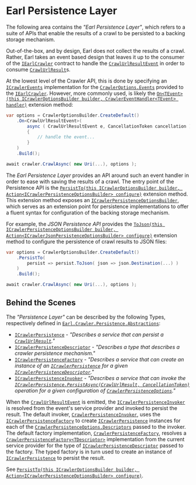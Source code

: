 # Earl Persistence Layer

The following area contains the *"Earl Persistence Layer"*, which refers to a suite of APIs that enable the results of a crawl to be persisted to a backing storage mechanism. 

Out-of-the-box, and by design, Earl does not collect the results of a crawl. Rather, Earl takes an event based design that leaves it up to the consumer of the [`IEarlCrawler`](https://github.com/Cryptoc1/earl/blob/develop/src/Crawler/Abstractions/IEarlCrawler.cs) contract to handle the [`CrawlUrlResultEvent`](https://github.com/Cryptoc1/earl/blob/develop/src/Crawler/Abstractions/Events/ICrawlerEvents.cs#L41) in order to consume [`CrawlUrlResult`](https://github.com/Cryptoc1/earl/blob/develop/src/Crawler/Abstractions/CrawlUrlResult.cs)s.

At the lowest level of the Crawler API, this is done by specifying an [`ICrawlerEvents`](https://github.com/Cryptoc1/earl/blob/develop/src/Crawler/Abstractions/Events/ICrawlerEvents.cs#L5) implementation for the [`CrawlerOptions.Events`](https://github.com/Cryptoc1/earl/blob/develop/src/Crawler/Abstractions/Configuration/CrawlerOptions.cs#L9) provided to the [`IEarlCrawler`](https://github.com/Cryptoc1/earl/blob/develop/src/Crawler/Abstractions/IEarlCrawler.cs). However, more commonly used, is likely the [`On<TEvent>(this ICrawlerOptionsBuilder builder, CrawlerEventHandler<TEvent> handler)`](https://github.com/Cryptoc1/earl/blob/develop/src/Crawler/Events/Configuration/ICrawlerOptionsBuilderEventExtensions.cs#L13) extension method:

```csharp
var options = CrawlerOptionsBuilder.CreateDefault()
    .On<CrawlUrlResultEvent>(
        async ( CrawlUrlResultEvent e, CancellationToken cancellation ) =>
        {
            // handle the event...
        }
    )
    .Build();

await crawler.CrawlAsync( new Uri(...), options );
```

The *Earl Persistence Layer* provides an API around such an event handler in order to ease with saving the results of a crawl. The entry point of the Persistence API is the [`PersistTo(this ICrawlerOptionsBuilder builder, Action<ICrawlerPersistenceOptionsBuilder> configure)`](https://github.com/Cryptoc1/earl/blob/develop/src/Crawler/Persistence/Persistence/Configuration/CrawlerOptionsBuilderPersistenceExtensions.cs#L17) extension method. This extension method exposes an [`ICrawlerPersistenceOptionsBuilder`](https://github.com/Cryptoc1/earl/blob/develop/src/Crawler/Persistence/Abstractions/Configuration/ICrawlerPersistenceOptionsBuilder.cs#L4), which serves as an extension point for persistence implementations to offer a fluent syntax for configuration of the backing storage mechanism. 

For example, the *JSON Persistence API* provides the [`ToJson(this ICrawlerPersistenceOptionsBuilder builder, Action<ICrawlerJsonPersistenceOptionsBuilder> configure)`](https://github.com/Cryptoc1/earl/blob/develop/src/Crawler/Persistence/Json/CrawlerPersistenceBuilderJsonExtensions.cs#L12) extension method to configure the persistence of crawl results to JSON files:

```csharp
var options = CrawlerOptionsBuilder.CreateDefault()
    .PersistTo(
        persist => persist.ToJson( json => json.Destination(...) )
    )
    .Build();

await crawler.CrawlAsync( new Uri(...), options );
```

## Behind the Scenes

The *"Persistence Layer"* can be described by the following Types, respectively defined in [`Earl.Crawler.Persistence.Abstractions`](https://github.com/Cryptoc1/earl/tree/develop/src/Crawler/Persistence/Abstractions):
- [`ICrawlerPersistence`](https://github.com/Cryptoc1/earl/blob/develop/src/Crawler/Persistence/Abstractions/ICrawlerPersistence.cs#L6) - *"Describes a service that can persist a [`CrawlUrlResult`](https://github.com/Cryptoc1/earl/blob/develop/src/Crawler/Abstractions/CrawlUrlResult.cs#L8)."*
- [`ICrawlerPersistenceDescriptor`](https://github.com/Cryptoc1/earl/blob/develop/src/Crawler/Persistence/Abstractions/Configuration/ICrawlerPersistenceDescriptor.cs#L4) - *"Describes a type that describes a crawler persistence mechanism."*
- [`ICrawlerPersistenceFactory`](https://github.com/Cryptoc1/earl/blob/develop/src/Crawler/Persistence/Abstractions/ICrawlerPersistenceFactory.cs#L6) - *"Describes a service that can create an instance of an [`ICrawlerPersistence`](https://github.com/Cryptoc1/earl/blob/develop/src/Crawler/Persistence/Abstractions/ICrawlerPersistence.cs#L6) for a given [`ICrawlerPersistenceDescriptor`](https://github.com/Cryptoc1/earl/blob/develop/src/Crawler/Persistence/Abstractions/Configuration/ICrawlerPersistenceDescriptor.cs#L4)."*
- [`ICrawlerPersistenceInvoker`](https://github.com/Cryptoc1/earl/blob/develop/src/Crawler/Persistence/Abstractions/ICrawlerPersistenceInvoker.cs#L7) - *"Describes a service that can invoke the [`ICrawlerPersistence.PersistAsync(CrawlUrlResult, CancellationToken)`](https://github.com/Cryptoc1/earl/blob/develop/src/Crawler/Persistence/Abstractions/ICrawlerPersistence.cs#L11) operation for a given configuration of [`CrawlerPersistenceOptions`](https://github.com/Cryptoc1/earl/blob/develop/src/Crawler/Persistence/Abstractions/Configuration/CrawlerPersistenceOptions.cs#L4)."*

When the [`CrawlUrlResultEvent`](https://github.com/Cryptoc1/earl/blob/develop/src/Crawler/Abstractions/Events/ICrawlerEvents.cs#L41) is emitted, the [`ICrawlerPersistenceInvoker`](https://github.com/Cryptoc1/earl/blob/develop/src/Crawler/Persistence/Abstractions/ICrawlerPersistenceInvoker.cs#L7) is resolved from the event's service provider and invoked to persist the result. The default invoker, [`CrawlerPersistenceInvoker`](https://github.com/Cryptoc1/earl/blob/develop/src/Crawler/Persistence/Persistence/CrawlerPersistenceInvoker.cs#L8), uses the [`ICrawlerPersistenceFactory`](https://github.com/Cryptoc1/earl/blob/develop/src/Crawler/Persistence/Abstractions/ICrawlerPersistenceFactory.cs#L6) to create [`ICrawlerPersistence`](https://github.com/Cryptoc1/earl/blob/develop/src/Crawler/Persistence/Abstractions/ICrawlerPersistence.cs#L6) instances for each of the [`CrawlerPersistenceOptions.Descriptors`](https://github.com/Cryptoc1/earl/blob/develop/src/Crawler/Persistence/Abstractions/Configuration/CrawlerPersistenceOptions.cs#L4) passed to the invoker. The default factory implementation, [`CrawlerPersistenceFactory`](https://github.com/Cryptoc1/earl/blob/develop/src/Crawler/Persistence/Persistence/CrawlerPersistenceFactory.cs#L8), resolves a [`CrawlerPersistenceFactory<TDescriptor>`](https://github.com/Cryptoc1/earl/blob/develop/src/Crawler/Persistence/Persistence/CrawlerPersistenceFactory.cs#L48) implementation from the current service provider for the type of [`ICrawlerPersistenceDescriptor`](https://github.com/Cryptoc1/earl/blob/develop/src/Crawler/Persistence/Abstractions/Configuration/ICrawlerPersistenceDescriptor.cs#L4) passed to the factory. The typed factory is in turn used to create an instance of [`ICrawlerPersistence`](https://github.com/Cryptoc1/earl/blob/develop/src/Crawler/Persistence/Abstractions/ICrawlerPersistence.cs#L6) to persist the result.

See [`PersistTo(this ICrawlerOptionsBuilder builder, Action<ICrawlerPersistenceOptionsBuilder> configure)`](https://github.com/Cryptoc1/earl/blob/develop/src/Crawler/Persistence/Persistence/Configuration/CrawlerOptionsBuilderPersistenceExtensions.cs#L17).